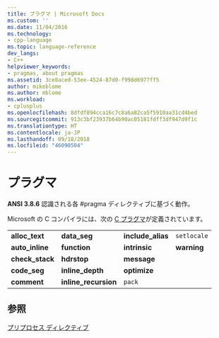 ```yaml
---
title: プラグマ | Microsoft Docs
ms.custom: ''
ms.date: 11/04/2016
ms.technology:
- cpp-language
ms.topic: language-reference
dev_langs:
- C++
helpviewer_keywords:
- pragmas, about pragmas
ms.assetid: 3ce8aced-53ee-4524-87d0-f998d6977ff5
author: mikeblome
ms.author: mblome
ms.workload:
- cplusplus
ms.openlocfilehash: 8dfdf894cca16c7c8a6a82ca5f5910aa31cd4bed
ms.sourcegitcommit: 913c3bf23937b64b90ac05181fdff3df947d9f1c
ms.translationtype: HT
ms.contentlocale: ja-JP
ms.lasthandoff: 09/18/2018
ms.locfileid: "46090504"
---
```

# <a name="pragmas"></a>プラグマ

**ANSI 3.8.6** 認識される各 #pragma ディレクティブに基づく動作。

Microsoft の C コンパイラには、次の [C プラグマ](../c-language/c-pragmas.md)が定義されています。

|||||
|-|-|-|-|
|**alloc_text**|**data_seg**|**include_alias**|`setlocale`|
|**auto_inline**|**function**|**intrinsic**|**warning**|
|**check_stack**|**hdrstop**|**message**||
|**code_seg**|**inline_depth**|**optimize**||
|**comment**|**inline_recursion**|`pack`||

## <a name="see-also"></a>参照

[プリプロセス ディレクティブ](../c-language/preprocessing-directives.md)